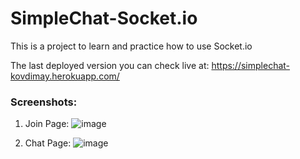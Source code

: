 # SimpleChat-Socket.io
This is a project to learn and practice how to use Socket.io

The last deployed version you can check live at: https://simplechat-kovdimay.herokuapp.com/

### Screenshots:
1) Join Page:
![image](https://user-images.githubusercontent.com/26466644/37866661-1c18c81a-2f8e-11e8-8a3f-e65baf511531.png)

2) Chat Page:
![image](https://user-images.githubusercontent.com/26466644/37866714-aa9b9496-2f8e-11e8-9b18-06375f24459f.png)
